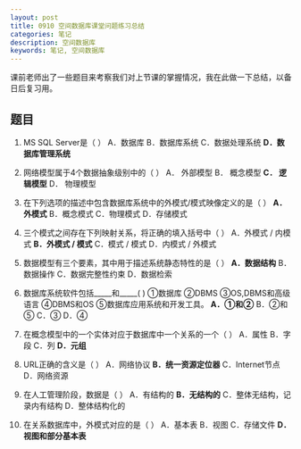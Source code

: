 ```yaml
---
layout: post
title: 0910 空间数据库课堂问题练习总结
categories: 笔记
description: 空间数据库
keywords: 笔记, 空间数据库
---
```


课前老师出了一些题目来考察我们对上节课的掌握情况，我在此做一下总结，以备日后复习用。

<!-- more -->

## 题目

1. MS SQL Server是（ ）
   A．数据库
   B．数据库系统
   C．数据处理系统
   **D．数据库管理系统**

2. 网络模型属于4个数据抽象级别中的（ ）
   A． 外部模型
   B． 概念模型
   **C． 逻辑模型**
   D． 物理模型

3. 在下列选项的描述中包含数据库系统中的外模式/模式映像定义的是（ ）
   **A．外模式**
   B．概念模式
   C．物理模式
   D．存储模式

4. 三个模式之间存在下列映射关系，将正确的填入括号中（ ）
   A．外模式 / 内模式
   **B．外模式 / 模式**
   C．模式 / 模式
   D．内模式 / 外模式

5. 数据模型有三个要素，其中用于描述系统静态特性的是（ ）
   **A．数据结构**
   B．数据操作
   C．数据完整性约束
   D．数据检索

6. 数据库系统软件包括_____和_____(  )
   ①数据库            ②DBMS           ③OS,DBMS和高级语言
   ④DBMS和OS       ⑤数据库应用系统和开发工具。
   **A．①和②**
   B．②和⑤
   C．③
   D．④

7. 在概念模型中的一个实体对应于数据库中一个关系的一个（ ）
   A．属性
   B．字段
   C．列
   **D．元组**

8. URL正确的含义是（ ）
   A．网络协议
   **B．统一资源定位器**
   C．Internet节点
   D．网络资源

9. 在人工管理阶段，数据是（ ）
   A．有结构的
   **B．无结构的**
   C．整体无结构，记录内有结构
   D．整体结构化的

10. 在关系数据库中，外模式对应的是（ ）
   A．基本表
   B．视图 
   C．存储文件
   **D．视图和部分基本表**